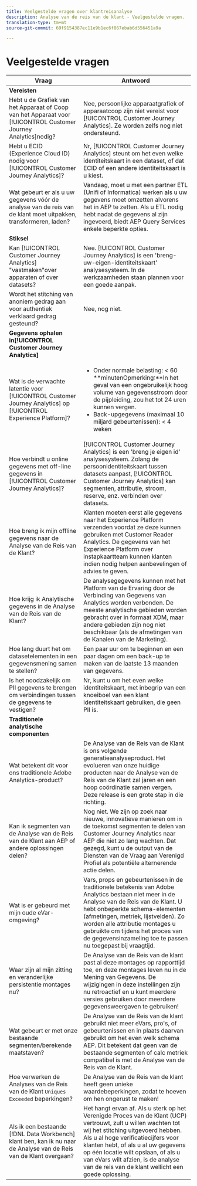 ```yaml
---
title: Veelgestelde vragen over klantreisanalyse
description: Analyse van de reis van de klant - Veelgestelde vragen.
translation-type: tm+mt
source-git-commit: 69f9154387ec11e9b1ec6f867ebab6d556451a9a

---
```



# Veelgestelde vragen

| Vraag | Antwoord |
|---|---|
| **Vereisten** |  |
| Hebt u de Grafiek van het Apparaat of Coop van het Apparaat voor [!UICONTROL Customer Journey Analytics]nodig? | Nee, persoonlijke apparaatgrafiek of apparaatcoop zijn niet vereist voor [!UICONTROL Customer Journey Analytics]. Ze worden zelfs nog niet ondersteund. |
| Hebt u ECID (Experience Cloud ID) nodig voor [!UICONTROL Customer Journey Analytics]? | Nr, [!UICONTROL Customer Journey Analytics] steunt om het even welke identiteitskaart in een dataset, of dat ECID of een andere identiteitskaart is u kiest. |
| Wat gebeurt er als u uw gegevens vóór de analyse van de reis van de klant moet uitpakken, transformeren, laden? | Vandaag, moet u met een partner ETL (Unifi of Informatica) werken als u uw gegevens moet omzetten alvorens het in AEP te zetten. Als u ETL nodig hebt nadat de gegevens al zijn ingevoerd, biedt AEP Query Services enkele beperkte opties. |
| **Stiksel** |  |
| Kan [!UICONTROL Customer Journey Analytics] &quot;vastmaken&quot;over apparaten of over datasets? | Nee. [!UICONTROL Customer Journey Analytics] is een &#39;breng-uw-eigen-identiteitskaart&#39; analysesysteem. In de werkzaamheden staan plannen voor een goede aanpak. |
| Wordt het stitching van anoniem gedrag aan voor authentiek verklaard gedrag gesteund? | Nee, nog niet. |
| **Gegevens ophalen in[!UICONTROL Customer Journey Analytics]** |  |
| Wat is de verwachte latentie voor [!UICONTROL Customer Journey Analytics] op [!UICONTROL Experience Platform]? | <ul><li>Onder normale belasting: &lt; 60<br>**minutenOpmerking:**In het geval van een ongebruikelijk hoog volume van gegevensstroom door de pijpleiding, zou het tot 24 uren kunnen vergen.</li><li>Back-upgegevens (maximaal 10 miljard gebeurtenissen): &lt; 4 weken</li></ul> |
| Hoe verbindt u online gegevens met off-line gegevens in [!UICONTROL Customer Journey Analytics]? | [!UICONTROL Customer Journey Analytics] is een &#39;breng je eigen id&#39; analysesysteem. Zolang de persoonidentiteitskaart tussen datasets aanpast, [!UICONTROL Customer Journey Analytics] kan segmenten, attributie, stroom, reserve, enz. verbinden over datasets. |
| Hoe breng ik mijn offline gegevens naar de Analyse van de Reis van de Klant? | Klanten moeten eerst alle gegevens naar het Experience Platform verzenden voordat ze deze kunnen gebruiken met Customer Reader Analytics. De gegevens van het Experience Platform over instapkaartteam kunnen klanten indien nodig helpen aanbevelingen of advies te geven. |
| Hoe krijg ik Analytische gegevens in de Analyse van de Reis van de Klant? | De analysegegevens kunnen met het Platform van de Ervaring door de Verbinding van Gegevens van Analytics worden verbonden. De meeste analytische gebieden worden gebracht over in formaat XDM, maar andere gebieden zijn nog niet beschikbaar (als de afmetingen van de Kanalen van de Marketing). |
| Hoe lang duurt het om datasetelementen in een gegevensmening samen te stellen? | Een paar uur om te beginnen en een paar dagen om een back-up te maken van de laatste 13 maanden van gegevens. |
| Is het noodzakelijk om PII gegevens te brengen om verbindingen tussen de gegevens te vestigen? | Nr, kunt u om het even welke identiteitskaart, met inbegrip van een knoeiboel van een klant identiteitskaart gebruiken, die geen PII is. |
| **Traditionele analytische componenten** |  |
| Wat betekent dit voor ons traditionele Adobe Analytics-product? | De Analyse van de Reis van de Klant is ons volgende generatieanalyseproduct. Het evolueren van onze huidige producten naar de Analyse van de Reis van de Klant zal jaren en een hoop coördinatie samen vergen. Deze release is een grote stap in die richting. |
| Kan ik segmenten van de Analyse van de Reis van de Klant aan AEP of andere oplossingen delen? | Nog niet. We zijn op zoek naar nieuwe, innovatieve manieren om in de toekomst segmenten te delen van Customer Journey Analytics naar AEP die niet zo lang wachten. Dat gezegd, kunt u de output van de Diensten van de Vraag aan Verenigd Profiel als potentiële alternerende actie delen. |
| Wat is er gebeurd met mijn oude eVar-omgeving? | Vars, props en gebeurtenissen in de traditionele betekenis van Adobe Analytics bestaan niet meer in de Analyse van de Reis van de Klant. U hebt onbeperkte schema-elementen (afmetingen, metriek, lijstvelden). Zo worden alle attributie montages u gebruikte om tijdens het proces van de gegevensinzameling toe te passen nu toegepast bij vraagtijd. |
| Waar zijn al mijn zitting en veranderlijke persistentie montages nu? | De Analyse van de Reis van de klant past al deze montages op rapporttijd toe, en deze montages leven nu in de Mening van Gegevens. De wijzigingen in deze instellingen zijn nu retroactief en u kunt meerdere versies gebruiken door meerdere gegevensweergaven te gebruiken! |
| Wat gebeurt er met onze bestaande segmenten/berekende maatstaven? | De Analyse van de Reis van de klant gebruikt niet meer eVars, pro&#39;s, of gebeurtenissen en in plaats daarvan gebruikt om het even welk schema AEP. Dit betekent dat geen van de bestaande segmenten of calc metriek compatibel is met de Analyse van de Reis van de Klant. |
| Hoe verwerken de Analyses van de Reis van de Klant `Uniques Exceeded` beperkingen? | De Analyse van de Reis van de klant heeft geen unieke waardebeperkingen, zodat te hoeven om hen ongerust te maken! |
| Als ik een bestaande [!DNL Data Workbench] klant ben, kan ik nu naar de Analyse van de Reis van de Klant overgaan? | Het hangt ervan af. Als u sterk op het Verenigde Proces van de Klant (UCP) vertrouwt, zult u willen wachten tot wij het stitching uitgevoerd hebben. Als u al hoge verificatiecijfers voor klanten hebt, of als u al uw gegevens op één locatie wilt opslaan, of als u van eVars wilt afzien, is de analyse van de reis van de klant wellicht een goede oplossing. |


